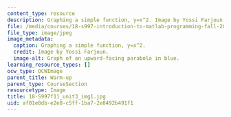 ```yaml
---
content_type: resource
description: Graphing a simple function, y=x^2. Image by Yossi Farjoun.
file: /media/courses/18-s997-introduction-to-matlab-programming-fall-2011/af01e8dbe2e8c5ff1ba72e8492b491f1_18-S997f11_unit3_img1.jpg
file_type: image/jpeg
image_metadata:
  caption: Graphing a simple function, y=x^2.
  credit: Image by Yossi Farjoun.
  image-alt: Graph of an upward-facing parabola in blue.
learning_resource_types: []
ocw_type: OCWImage
parent_title: Warm-up
parent_type: CourseSection
resourcetype: Image
title: 18-S997f11_unit3_img1.jpg
uid: af01e8db-e2e8-c5ff-1ba7-2e8492b491f1
---
```

